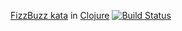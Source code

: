 [FizzBuzz kata](http://www.codingdojo.org/cgi-bin/index.pl?KataFizzBuzz) in [Clojure](http://clojure.org/)
[![Build Status](https://travis-ci.org/JeroenDeDauw/ClojureFizzBuzz.svg?branch=master)](https://travis-ci.org/JeroenDeDauw/ClojureFizzBuzz)